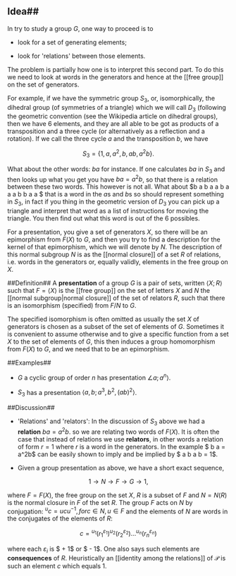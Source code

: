 ## Idea## 



In try to study a group $G$, one way to proceed is to 

* look for a set of generating elements;

* look for 'relations' between those elements.

The problem is partially how one is to interpret this second part. To do this we need to look at words in the generators and hence at the [[free group]] on the set of generators.

For example, if we have the symmetric group $S_3$, or, isomorphically, the dihedral group (of symmetries of a triangle) which we will call $D_3$ (following the geometric convention (see the Wikipedia article on dihedral groups), then we have 6 elements, and they are all able to be got as products of a transposition and a three cycle (or alternatively as a reflection and a rotation).  If we call the three cycle $a$ and the transposition $b$, we have

$$S_3=\{1,a,a^2,b,ab,a^2b\}.$$

What about the other words: $ba$ for instance.  If one calculates $b a$ in $S_3$ and then looks up what you get you have $ba = a^2b$, so that there is a relation between these two words. This however is not all. What about $b a b a a b a a  a b b a a $ that is a word in the $a$s and $b$s so should represent something in $S_3$, in fact if you thing in the geometric version of $D_3$ you can pick up  a triangle and interpret that word as a list of instructions for moving the triangle. You then find out what this word is out of the 6 possibles. 

For a presentation, you give a set of generators $X$, so there will be an epimorphism from $F(X)$ to $G$, and then you try to find a description for the kernel of that epimorphism, which we will denote by $N$.  The description of this normal subgroup $N$ is as the [[normal closure]] of a set $R$ of relations, i.e. words in the generators or, equally validly, elements in the free group on $X$.


##Definition##
A  **presentation** of a group $G$ is a pair of sets, written $\langle X; R\rangle$ such that $F=\langle X\rangle$ is the [[free group]] on the set of letters $X$ and $N$ the [[normal subgroup|normal closure]] of the set of relators $R$, such that there is an isomorphism (specified) from $F/N$ to $G$.

The specified isomorphism is often omitted as usually the set $X$ of generators is chosen as a subset of the set of elements of $G$. Sometimes it is convenient to assume otherwise and to give a specific function from a set $X$ to the set of elements of $G$, this then induces a group homomorphism from $F(X)$ to $G$, and we need that to be an epimorphism.

##Examples##

*  $G$ a cyclic group of order $n$ has presentation $\angle a ; a^n\rangle$.

*  $S_3$ has a presentation $\langle a,b ; a^3, b^2,(ab)^2 \rangle$.

##Discussion##

*  'Relations' and 'relators': In the discussion of $S_3$ above we had a **relation** $b a = a^2b$. so we are relating two words of $F(X)$. It is often the case that instead of relations we use **relators**, in other words a relation of form $r = 1$ where $r$ is a word in the generators. In the example $ b a = a^2b$ can be easily shown to imply and be implied by $ a b a b = 1$.


*  Given a group presentation as above, we have a 
short exact sequence,

$$1\to N \to F \to G \to 1,$$ 

where $F = F(X)$, the free group on the set $X$, $R$ is a 
subset of $F$ and $N = N(R)$ is the normal closure in $F$ of the set $R$.  The group 
$F$ acts on $N$ by conjugation: ${}^uc = ucu^{-1}, for  c\in N, u \in F$ and the 
elements of $N$ are words in the conjugates of the elements of $R$:

$$c = {}^{u_1}(r_1^{\varepsilon_1}){}^{u_2}(r_2^{\varepsilon_2})\ldots 
{}^{u_n}(r_n^{\varepsilon_n})$$

where each $\varepsilon_i$ is $ + 1$ or $ - 1$.  One also says such elements are **consequences** of 
$R$.  Heuristically an [[identity among the relations]] of $\mathcal{P}$ is such an element $c$ 
which equals 1. 
